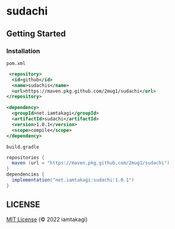 # sudachi

## Getting Started

### Installation

`pom.xml`
```xml
 <repository>
  <id>github</id>
  <name>sudachis</name>
  <url>https://maven.pkg.github.com/2mug1/sudachi</url>
</repository>

<dependency>
  <groupId>net.iamtakagi</groupId>
  <artifactId>sudachi</artifactId>
  <version>1.0.1</version>
  <scope>compile</scope>
</dependency>
```

`build.gradle`
```gradle
repositories {
  maven (url = "https://maven.pkg.github.com/2mug1/sudachi")
}
dependencies {
  implementation("net.iamtakagi:sudachi:1.0.1")
}
```

## LICENSE
[MIT License](./LICENSE) (© 2022 iamtakagi)
